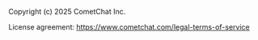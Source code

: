Copyright (c) 2025 CometChat Inc.

License agreement: https://www.cometchat.com/legal-terms-of-service
